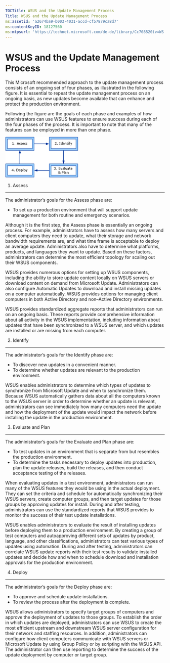 ```yaml
---
TOCTitle: WSUS and the Update Management Process
Title: WSUS and the Update Management Process
ms:assetid: 'a2674ba9-b003-4031-accd-cf57879ca8d7'
ms:contentKeyID: 18127560
ms:mtpsurl: 'https://technet.microsoft.com/de-de/library/Cc708520(v=WS.10)'
---
```


WSUS and the Update Management Process
======================================

This Microsoft recommended approach to the update management process consists of an ongoing set of four phases, as illustrated in the following figure. It is essential to repeat the update management process on an ongoing basis, as new updates become available that can enhance and protect the production environment.

Following the figure are the goals of each phase and examples of how administrators can use WSUS features to ensure success during each of the four phases of the process. It is important to note that many of the features can be employed in more than one phase.

![](images/Cc708520.dfdf34ec-7b30-4462-b807-e10a7347b771(WS.10).gif)
1. Assess
---------

The administrator’s goals for the Assess phase are:

-   To set up a production environment that will support update management for both routine and emergency scenarios.

Although it is the first step, the Assess phase is essentially an ongoing process. For example, administrators have to assess how many servers and client computers they need to update, what their storage and network bandwidth requirements are, and what time frame is acceptable to deploy an average update. Administrators also have to determine what platforms, products, and languages they want to update. Based on these factors, administrators can determine the most efficient topology for scaling out their WSUS components.

WSUS provides numerous options for setting up WSUS components, including the ability to store update content locally on WSUS servers or download content on demand from Microsoft Update. Administrators can also configure Automatic Updates to download and install missing updates on a computer automatically. WSUS provides options for managing client computers in both Active Directory and non–Active Directory environments.

WSUS provides standardized aggregate reports that administrators can run on an ongoing basis. These reports provide comprehensive information about all activity in the WSUS implementation, including information about updates that have been synchronized to a WSUS server, and which updates are installed or are missing from each computer.

2. Identify
-----------

The administrator’s goals for the Identify phase are:

-   To discover new updates in a convenient manner.
-   To determine whether updates are relevant to the production environment.

WSUS enables administrators to determine which types of updates to synchronize from Microsoft Update and when to synchronize them. Because WSUS automatically gathers data about all the computers known to the WSUS server in order to determine whether an update is relevant, administrators can see immediately how many computers need the update and how the deployment of the update would impact the network before installing the update in the production environment.

3. Evaluate and Plan
--------------------

The administrator’s goals for the Evaluate and Plan phase are:

-   To test updates in an environment that is separate from but resembles the production environment.
-   To determine the tasks necessary to deploy updates into production, plan the update releases, build the releases, and then conduct acceptance testing of the releases.

When evaluating updates in a test environment, administrators can run many of the WSUS features they would be using in the actual deployment. They can set the criteria and schedule for automatically synchronizing their WSUS servers, create computer groups, and then target updates for those groups by approving updates for install. During and after testing, administrators can use the standardized reports that WSUS provides to monitor the success of their test update installations.

WSUS enables administrators to evaluate the result of installing updates before deploying them to a production environment. By creating a group of test computers and autoapproving different sets of updates by product, language, and other classifications, administrators can test various types of updates using automation. During and after testing, administrators can correlate WSUS update reports with their test results to validate installed updates and decide how and when to schedule download and installation approvals for the production environment.

4. Deploy
---------

The administrator’s goals for the Deploy phase are:

-   To approve and schedule update installations.
-   To review the process after the deployment is complete.

WSUS allows administrators to specify target groups of computers and approve the deployment of updates to those groups. To establish the order in which updates are deployed, administrators can use WSUS to create the most efficient upstream and downstream WSUS server configuration for their network and staffing resources. In addition, administrators can configure how client computers communicate with WSUS servers or Microsoft Update by using Group Policy or by scripting with the WSUS API. The administrator can then use reporting to determine the success of the update deployment by computer or target group.
